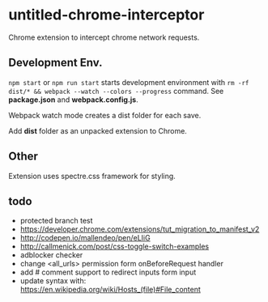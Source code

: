 untitled-chrome-interceptor
====

Chrome extension to intercept chrome network requests.

Development Env.
----

`npm start` or `npm run start` starts development environment with `rm -rf dist/* && webpack --watch --colors --progress` command. See **package.json** and **webpack.config.js**.

Webpack watch mode creates a dist folder for each save.

Add **dist** folder as an unpacked extension to Chrome.

Other
----

Extension uses spectre.css framework for styling.

todo
----

- protected branch test
- https://developer.chrome.com/extensions/tut_migration_to_manifest_v2
- http://codepen.io/mallendeo/pen/eLIiG
- http://callmenick.com/post/css-toggle-switch-examples
- adblocker checker
- change <all_urls> permission form onBeforeRequest handler
- add # comment support to redirect inputs form input
- update syntax with: https://en.wikipedia.org/wiki/Hosts_(file)#File_content